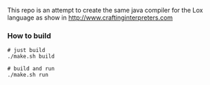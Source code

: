 This repo is an attempt to create the same java compiler for the Lox language as show in http://www.craftinginterpreters.com

### How to build

```
# just build
./make.sh build

# build and run
./make.sh run
```
